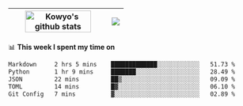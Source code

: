 | <a href="https://github.com/anuraghazra/github-readme-stats"><img width="85%" src="https://github-readme-stats.vercel.app/api?username=kowyo&show_icons=true&hide_border=true&theme=transparent" alt="Kowyo's github stats" /></a> | <a href="https://github.com/anuraghazra/github-readme-stats"><img align="center" src="https://github-readme-stats.vercel.app/api/top-langs/?username=kowyo&exclude_repo=Engineering-Competition-Robot,mobile-robot&hide=c,assembly,shaderlab,hlsl,mathematica,cmake&layout=compact&hide_border=true&theme=transparent" /></a> |
| ------------- | ------------- |

📊 **This week I spent my time on**
<!--START_SECTION:waka-->

```txt
Markdown     2 hrs 5 mins    █████████████░░░░░░░░░░░░   51.73 %
Python       1 hr 9 mins     ███████░░░░░░░░░░░░░░░░░░   28.49 %
JSON         22 mins         ██▒░░░░░░░░░░░░░░░░░░░░░░   09.09 %
TOML         14 mins         █▓░░░░░░░░░░░░░░░░░░░░░░░   06.10 %
Git Config   7 mins          ▓░░░░░░░░░░░░░░░░░░░░░░░░   02.89 %
```

<!--END_SECTION:waka-->
